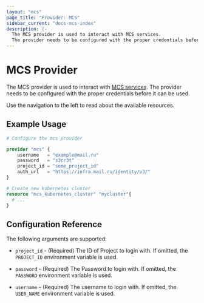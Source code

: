 ```yaml
---
layout: "mcs"
page_title: "Provider: MCS"
sidebar_current: "docs-mcs-index"
description: |-
  The MCS provider is used to interact with MCS services.
  The provider needs to be configured with the proper credentials before it can be used.
---
```


# MCS Provider

The MCS provider is used to interact with
[MCS services](https://mcs.mail.ru/). The provider needs
to be configured with the proper credentials before it can be used.

Use the navigation to the left to read about the available resources.

## Example Usage

```terraform
# Configure the mcs provider

provider "mcs" {
    username   = "example@mail.ru"
    password   = "s3cr3t"
    project_id = "some_project_id"
    auth_url   = "https://infra.mail.ru/identity/v3/"
}

# Create new kubernetes cluster
resource "mcs_kubernetes_cluster" "mycluster"{
  # ...
}
```

## Configuration Reference

The following arguments are supported:

* `project_id` - (Required) The ID of Project to login with. 
  If omitted, the `PROJECT_ID` environment variable is used.

* `password` - (Required) The Password to login with. If omitted, the `PASSWORD` environment variable is used. 

* `username` - (Required) The username to login with.
 If omitted, the `USER_NAME` environment variable is used.
